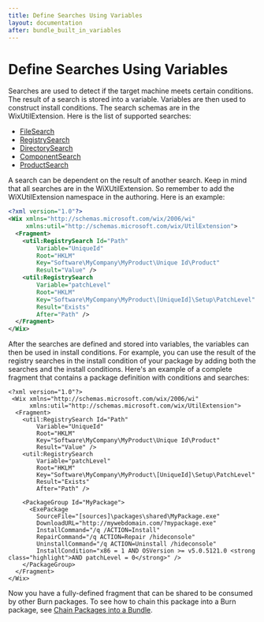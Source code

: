 ```yaml
---
title: Define Searches Using Variables
layout: documentation
after: bundle_built_in_variables
---
```

# Define Searches Using Variables

Searches are used to detect if the target machine meets certain conditions. The result of a search is stored into a variable. Variables are then used to construct install conditions. The search schemas are in the WixUtilExtension. Here is the list of supported searches:

* [FileSearch](../xsd/util/filesearch.md)
* [RegistrySearch](../xsd/util/registrysearch.md)
* [DirectorySearch](../xsd/util/directorysearch.md)
* [ComponentSearch](../xsd/util/componentsearch.md)
* [ProductSearch](../xsd/util/productsearch.md)

A search can be dependent on the result of another search. Keep in mind that all searches are in the WiXUtilExtension. So remember to add the WiXUtilExtension namespace in the authoring. Here is an example:
```xml
<?xml version="1.0"?>
<Wix xmlns="http://schemas.microsoft.com/wix/2006/wi"
     xmlns:util="http://schemas.microsoft.com/wix/UtilExtension">
  <Fragment>
    <util:RegistrySearch Id="Path"
        Variable="UniqueId"
        Root="HKLM"
        Key="Software\MyCompany\MyProduct\Unique Id\Product"
        Result="Value" />
    <util:RegistrySearch 
        Variable="patchLevel"
        Root="HKLM"
        Key="Software\MyCompany\MyProduct\[UniqueId]\Setup\PatchLevel"
        Result="Exists" 
        After="Path" />
  </Fragment>
</Wix>
```
After the searches are defined and stored into variables, the variables can then be used in install conditions. For example, you can use the result of the registry searches in the install condition of your package by adding both the searches and the install conditions. Here&apos;s an example of a complete fragment that contains a package definition with conditions and searches:

```
<?xml version="1.0"?>
 <Wix xmlns="http://schemas.microsoft.com/wix/2006/wi"
      xmlns:util="http://schemas.microsoft.com/wix/UtilExtension">
  <Fragment>
    <util:RegistrySearch Id="Path"
        Variable="UniqueId"
        Root="HKLM"
        Key="Software\MyCompany\MyProduct\Unique Id\Product"
        Result="Value" />
    <util:RegistrySearch 
        Variable="patchLevel"
        Root="HKLM"
        Key="Software\MyCompany\MyProduct\[UniqueId]\Setup\PatchLevel"
        Result="Exists" 
        After="Path" />

    <PackageGroup Id="MyPackage">
      <ExePackage 
        SourceFile="[sources]\packages\shared\MyPackage.exe"
        DownloadURL="http://mywebdomain.com/?mypackage.exe"
        InstallCommand="/q /ACTION=Install"
        RepairCommand="/q ACTION=Repair /hideconsole"
        UninstallCommand="/q ACTION=Uninstall /hideconsole"
        InstallCondition="x86 = 1 AND OSVersion >= v5.0.5121.0 <strong class="highlight">AND patchLevel = 0</strong>" />
    </PackageGroup>
  </Fragment>
</Wix>
```

Now you have a fully-defined fragment that can be shared to be consumed by other Burn packages. To see how to chain this package into a Burn package, see [Chain Packages into a Bundle](bundle_author_chain.md).
